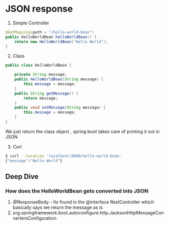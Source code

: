 # JSON response

1. Simple Controller

```java
@GetMapping(path = "/hello-world-bean")
public HelloWorldBean helloWorldBean() {
	return new HelloWorldBean("Hello World");
}
```

2. Class

```java
public class HelloWorldBean {

	private String message;
	public HelloWorldBean(String message) {
		this.message = message;
	}
	public String getMessage() {
		return message;
	}
	public void setMessage(String message) {
		this.message = message;
	}
}

```

We just return the class object , spring boot takes care of printing it out in JSON

3. Curl

```bash
$ curl --location 'localhost:8080/hello-world-bean'
{"message":"Hello World"}
```

## Deep Dive

### How does the HelloWorldBean gets converted into JSON

1. @ResponseBody - Its found in the @interface RestController which basically says we return the message as is
2. org.springframework.boot.autoconfigure.http.JacksonHttpMessageConvertersConfiguration

